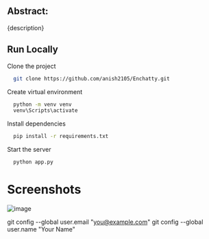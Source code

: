 ## Abstract:

{description}


## Run Locally

Clone the project

```bash
  git clone https://github.com/anish2105/Enchatty.git
```

Create virtual environment

```bash
  python -m venv venv
  venv\Scripts\activate
```

Install dependencies

```bash
  pip install -r requirements.txt
```

Start the server

```bash
  python app.py
```


# Screenshots
![image](https://github.com/anish2105/Enchatty/assets/88924201/dd4f3b6c-39c2-4347-840d-636023a43091)

git config --global user.email "you@example.com"
git config --global user.name "Your Name"
